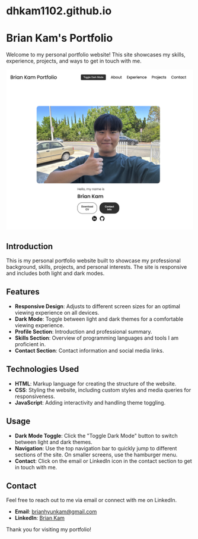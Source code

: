 # dhkam1102.github.io


# Brian Kam's Portfolio

Welcome to my personal portfolio website! This site showcases my skills, experience, projects, and ways to get in touch with me.

![Portfolio Screenshot](./assets/portfolio_screeshot.png)


## Introduction

This is my personal portfolio website built to showcase my professional background, skills, projects, and personal interests. The site is responsive and includes both light and dark modes.

## Features

- **Responsive Design**: Adjusts to different screen sizes for an optimal viewing experience on all devices.
- **Dark Mode**: Toggle between light and dark themes for a comfortable viewing experience.
- **Profile Section**: Introduction and professional summary.
- **Skills Section**: Overview of programming languages and tools I am proficient in.
- **Contact Section**: Contact information and social media links.

## Technologies Used

- **HTML**: Markup language for creating the structure of the website.
- **CSS**: Styling the website, including custom styles and media queries for responsiveness.
- **JavaScript**: Adding interactivity and handling theme toggling.

## Usage

- **Dark Mode Toggle**: Click the "Toggle Dark Mode" button to switch between light and dark themes.
- **Navigation**: Use the top navigation bar to quickly jump to different sections of the site. On smaller screens, use the hamburger menu.
- **Contact**: Click on the email or LinkedIn icon in the contact section to get in touch with me.


## Contact

Feel free to reach out to me via email or connect with me on LinkedIn.

- **Email**: [brianhyunkam@gmail.com](mailto:brianhyunkam@gmail.com)
- **LinkedIn**: [Brian Kam](https://www.linkedin.com/in/brian-kam-297144277/)

Thank you for visiting my portfolio!
